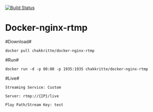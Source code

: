 [![Build Status](https://travis-ci.org/chakkritte/docker-nginx-rtmp.svg?branch=master)](https://travis-ci.org/chakkritte/docker-nginx-rtmp)


# Docker-nginx-rtmp

#Download#

    docker pull chakkritte/docker-nginx-rtmp

#Run#

    docker run -d -p 80:80 -p 1935:1935 chakkritte/docker-nginx-rtmp

#Live#

    Streaming Service: Custom

    Server: rtmp://{IP}/live

    Play Path/Stream Key: test
